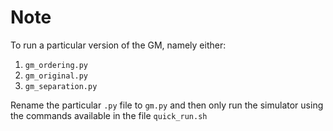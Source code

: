 # Note

To run a particular version of the GM, namely either:
1. `gm_ordering.py`
2. `gm_original.py`
3. `gm_separation.py`

Rename the particular `.py` file to `gm.py` and then only run the simulator using the commands available in the file `quick_run.sh`